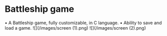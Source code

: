 # Battleship game

• A Battleship game, fully customizable, in C language. 
• Ability to save and load a game. 
![](/images/screen (1).png)
![](/images/screen (2).png)


